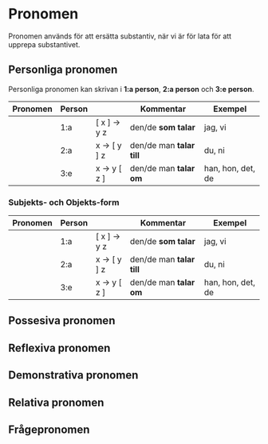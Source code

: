 # Pronomen

Pronomen används för att ersätta substantiv, när vi är för lata för att upprepa substantivet.

## Personliga pronomen

Personliga pronomen kan skrivan i __1:a person__, __2:a person__ och __3:e person__.

| Pronomen | Person |                          | Kommentar                 | Exempel            |
| -------- | ------ | -------------------------- | ------------------------- | ------------------ |
|          | 1:a    | [ x ] ->   y       z       | den/de __som talar__      | jag, vi            |
|          | 2:a    |   x   -> [ y ]     z       | den/de man __talar till__ | du, ni             |
|          | 3:e    |   x   ->   y     [ z ]     | den/de man __talar om__   | han, hon, det, de  |

### Subjekts- och Objekts-form

| Pronomen | Person |                          | Kommentar                 | Exempel            |
| -------- | ------ | -------------------------- | ------------------------- | ------------------ |
|          | 1:a    | [ x ] ->   y       z       | den/de __som talar__      | jag, vi            |
|          | 2:a    |   x   -> [ y ]     z       | den/de man __talar till__ | du, ni             |
|          | 3:e    |   x   ->   y     [ z ]     | den/de man __talar om__   | han, hon, det, de  |


## Possesiva pronomen


## Reflexiva pronomen


## Demonstrativa pronomen


## Relativa pronomen


## Frågepronomen


